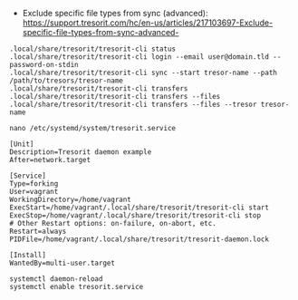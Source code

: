 * Exclude specific file types from sync (advanced): https://support.tresorit.com/hc/en-us/articles/217103697-Exclude-specific-file-types-from-sync-advanced-

```shell
.local/share/tresorit/tresorit-cli status
.local/share/tresorit/tresorit-cli login --email user@domain.tld --password-on-stdin
.local/share/tresorit/tresorit-cli sync --start tresor-name --path /path/to/tresors/tresor-name
.local/share/tresorit/tresorit-cli transfers
.local/share/tresorit/tresorit-cli transfers --files
.local/share/tresorit/tresorit-cli transfers --files --tresor tresor-name
```

```shell
nano /etc/systemd/system/tresorit.service
```

```
[Unit]
Description=Tresorit daemon example
After=network.target

[Service]
Type=forking
User=vagrant
WorkingDirectory=/home/vagrant
ExecStart=/home/vagrant/.local/share/tresorit/tresorit-cli start
ExecStop=/home/vagrant/.local/share/tresorit/tresorit-cli stop
# Other Restart options: on-failure, on-abort, etc.
Restart=always
PIDFile=/home/vagrant/.local/share/tresorit/tresorit-daemon.lock

[Install]
WantedBy=multi-user.target
```

```shell
systemctl daemon-reload
systemctl enable tresorit.service
```
